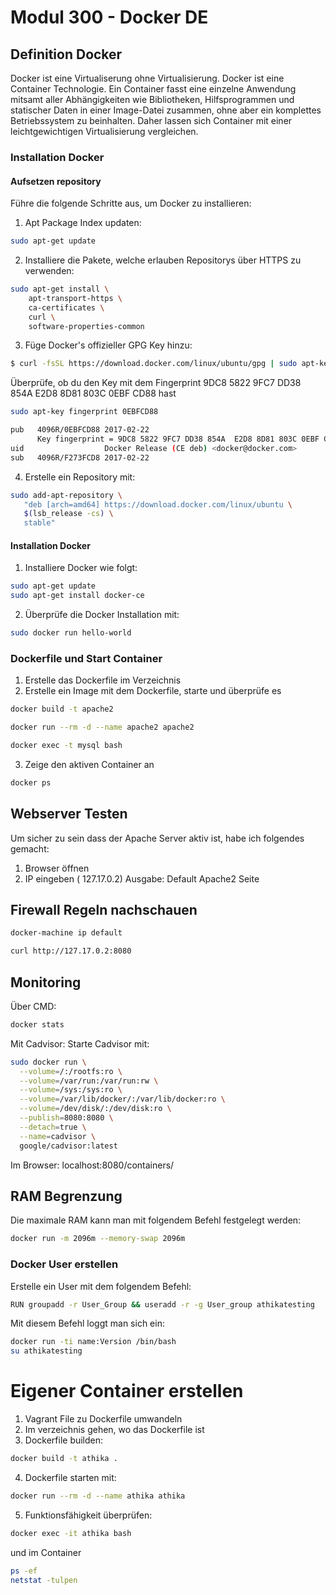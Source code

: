 Modul 300 - Docker DE
=============================

Definition Docker
------------------
Docker ist eine Virtualiserung ohne Virtualisierung. Docker ist eine Container Technologie. Ein Container fasst eine einzelne Anwendung mitsamt aller Abhängigkeiten wie Bibliotheken, Hilfsprogrammen und statischer Daten in einer Image-Datei zusammen, ohne aber ein komplettes Betriebssystem zu beinhalten. Daher lassen sich Container mit einer leichtgewichtigen Virtualisierung vergleichen.

### Installation Docker
#### Aufsetzen repository
Führe die folgende Schritte aus, um Docker zu installieren:
1. Apt Package Index updaten:
```sh
sudo apt-get update
```
2. Installiere die Pakete, welche erlauben Repositorys über HTTPS zu verwenden:
```sh
sudo apt-get install \
    apt-transport-https \
    ca-certificates \
    curl \
    software-properties-common
```
3. Füge Docker's offizieller GPG Key hinzu:
```sh
$ curl -fsSL https://download.docker.com/linux/ubuntu/gpg | sudo apt-key add -
```
Überprüfe, ob du den Key  mit dem Fingerprint 9DC8 5822 9FC7 DD38 854A E2D8 8D81 803C 0EBF CD88 hast
```sh
sudo apt-key fingerprint 0EBFCD88

pub   4096R/0EBFCD88 2017-02-22
      Key fingerprint = 9DC8 5822 9FC7 DD38 854A  E2D8 8D81 803C 0EBF CD88
uid                  Docker Release (CE deb) <docker@docker.com>
sub   4096R/F273FCD8 2017-02-22
```
4. Erstelle ein Repository mit:
```sh
sudo add-apt-repository \
   "deb [arch=amd64] https://download.docker.com/linux/ubuntu \
   $(lsb_release -cs) \
   stable"
```
#### Installation Docker
1. Installiere Docker wie folgt:
```sh
sudo apt-get update
sudo apt-get install docker-ce
```
2. Überprüfe die Docker Installation mit:
```sh
sudo docker run hello-world
```

### Dockerfile und Start Container
1. Erstelle das Dockerfile im Verzeichnis
2. Erstelle ein Image mit dem Dockerfile, starte und überprüfe es
```sh
docker build -t apache2

docker run --rm -d --name apache2 apache2

docker exec -t mysql bash
```
3. Zeige den aktiven Container an
```sh
docker ps
```
## Webserver Testen
Um sicher zu sein dass der Apache Server aktiv ist, habe ich folgendes gemacht:
1. Browser öffnen
2. IP eingeben ( 127.17.0.2)
Ausgabe: Default Apache2 Seite 

## Firewall Regeln nachschauen
```sh
docker-machine ip default

curl http://127.17.0.2:8080
```
## Monitoring
Über CMD:
```sh
docker stats
```
Mit Cadvisor:
Starte Cadvisor mit:
```sh
sudo docker run \
  --volume=/:/rootfs:ro \
  --volume=/var/run:/var/run:rw \
  --volume=/sys:/sys:ro \
  --volume=/var/lib/docker/:/var/lib/docker:ro \
  --volume=/dev/disk/:/dev/disk:ro \
  --publish=8080:8080 \
  --detach=true \
  --name=cadvisor \
  google/cadvisor:latest
```
Im Browser: localhost:8080/containers/

## RAM Begrenzung
Die maximale RAM kann man mit folgendem Befehl festgelegt werden:
```sh
docker run -m 2096m --memory-swap 2096m
```

### Docker User erstellen
Erstelle ein User mit dem folgendem Befehl:
```sh
RUN groupadd -r User_Group && useradd -r -g User_group athikatesting
```
Mit diesem Befehl loggt man sich ein:
```sh
docker run -ti name:Version /bin/bash
su athikatesting
```
# Eigener Container erstellen
1. Vagrant File zu Dockerfile umwandeln
2. Im verzeichnis gehen, wo das Dockerfile ist
3. Dockerfile builden: 
```sh
docker build -t athika .
```
4. Dockerfile starten mit:
```sh
docker run --rm -d --name athika athika
```
5. Funktionsfähigkeit überprüfen:
```sh
docker exec -it athika bash
```
und im Container
```sh
ps -ef
netstat -tulpen
```


